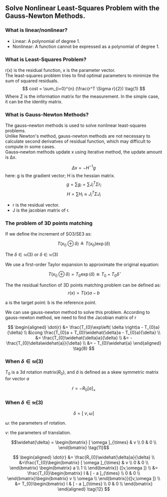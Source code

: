 ## Solve Nonlinear Least-Squares Problem with the Gauss-Newton Methods.  
### What is linear/nonlinear?  
* Linear: A polynomial of degree 1.  
* Nonlinear: A function cannot be expressed as a polynomial of degree 1.

### What is Least-Squares Problem?  
r(x) is the residual function, x is the parameter vector.  
The least-squares problem tries to find optimal parameters to minimize the sum of squared residuals. 
$$ 
cost = \sum_{i=0}^{n} (\frac{r^T \Sigma r}{2}) \tag{1}
$$
Where $\Sigma$ is the information matrix for the measurement. In the simple case, it can be the identity matrix.

### What is Gauss-Newton Methods?  
The gauss–newton methods is used to solve nonlinear least-squares problems.  
Unlike Newton's method, gauss-newton methods are not necessary to calculate second derivatves of residual function, which may difficult to compute in some cases.  
Gauss–newton methods update x using iterative method, the update amount is Δx. 

$$ 
\Delta x = -H^{-1}g \tag{2}
$$
here: g is the gradient vector; H is the hessian matrix.
$$ 
g = \sum g_i= \sum J_i^T \Sigma r_i \tag{3}
$$
$$ 
H  = \sum H_i \approx J_i^T \Sigma J_i  \tag{4}
$$
* r is the residual vector. 
* J is the jacobian matrix of r.

### The problem of 3D points matching

If we define the increment of SO3/SE3 as:

$$T(x_{0}\oplus\delta) \triangleq T(x_{0})\exp( \delta ) \tag{5} $$ 

The $\delta \in \mathfrak{so}(3)$ or $\delta \in \mathfrak{se}(3)$

We use a first-order Taylor expansion to approximate the original equation:  

$$T(x_{0}\oplus\delta) = T_{0}\exp( \delta ) \cong T_{0} + T_{0}\widehat{\delta} \tag{6} $$

The the residual function of 3D points matching problem can be defined as: 
$$r(x) = T(x)a - b \tag{7} $$

a is the target point:
b is the reference point.

We can use gauss-newton method to solve this problem.
According to gauss-newton method, we need to find the Jacobian matrix of r


$$
\begin{aligned}
\dot{r} &= \frac{T_{0}\exp\left( \delta \right)a - T_{0}a}{\delta} \\
&\cong \frac{T_{0}a + T_{0}\widehat{\delta}a - T_{0}a}{\delta}  \\
&= \frac{T_{0}\widehat{\delta}a}{\delta}  \\
&= - \frac{T_{0}\delta\widehat{a}}{\delta}  \\
&= - T_{0}\widehat{a} 
\end{aligned}
\tag{8} 
$$

### When $\delta \in \mathfrak{so}(3)$
$T_0$ is a 3d rotation matrix($R_0$),
and $\widehat{a}$ is defined as a skew symmetric matrix for vector $a$

$$\dot{r} = - R_{0}[ a ]_{\times}  \tag{9}$$

###  When $\delta \in \mathfrak{se}(3)$

$$\delta = [\ v, \omega ] \tag{10}$$

$\omega$: the parameters of rotation.

$v$: the parameters of translation.

$$\widehat{\delta} = \begin{bmatrix}
[ \omega ]_{\times} & v \\
0 & 0 \\
\end{bmatrix} \tag{11}$$

$$
\begin{aligned}
\dot{r} 
&= \frac{R_{0}\widehat{\delta}a}{\delta} \\
&=\frac{T_{0}\begin{bmatrix}
[ \omega ]_{\times} & v \\
0 & 0 \\
\end{bmatrix}
\begin{bmatrix}
a \\
1 \\
\end{bmatrix}}
{[v,\omega ]} \\
&= \frac{T_{0}\begin{bmatrix}
I & [ - a ]_{\times} \\
0 & 0 \\
\end{bmatrix}\begin{bmatrix}
v \\
\omega \\
\end{bmatrix}}{[v,\omega ]} \\
&= T_{0}\begin{bmatrix}
I & [ - a ]_{\times} \\
0 & 0 \\
\end{bmatrix} 
\end{aligned}
\tag{12}
$$

